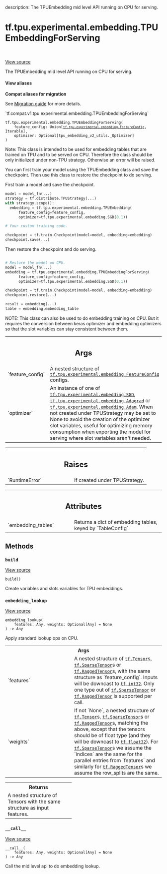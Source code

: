 description: The TPUEmbedding mid level API running on CPU for serving.

<div itemscope itemtype="http://developers.google.com/ReferenceObject">
<meta itemprop="name" content="tf.tpu.experimental.embedding.TPUEmbeddingForServing" />
<meta itemprop="path" content="Stable" />
<meta itemprop="property" content="__call__"/>
<meta itemprop="property" content="__init__"/>
<meta itemprop="property" content="build"/>
<meta itemprop="property" content="embedding_lookup"/>
</div>

# tf.tpu.experimental.embedding.TPUEmbeddingForServing

<!-- Insert buttons and diff -->

<table class="tfo-notebook-buttons tfo-api nocontent" align="left">

</table>

<a target="_blank" class="external" href="/code/stable/tensorflow/python/tpu/tpu_embedding_for_serving.py">View source</a>



The TPUEmbedding mid level API running on CPU for serving.

<section class="expandable">
  <h4 class="showalways">View aliases</h4>
  <p>
<b>Compat aliases for migration</b>
<p>See
<a href="https://www.tensorflow.org/guide/migrate">Migration guide</a> for
more details.</p>
<p>`tf.compat.v1.tpu.experimental.embedding.TPUEmbeddingForServing`</p>
</p>
</section>

<pre class="devsite-click-to-copy prettyprint lang-py tfo-signature-link">
<code>tf.tpu.experimental.embedding.TPUEmbeddingForServing(
    feature_config: Union[<a href="../../../../tf/tpu/experimental/embedding/FeatureConfig.md"><code>tf.tpu.experimental.embedding.FeatureConfig</code></a>, Iterable],
    optimizer: Optional[tpu_embedding_v2_utils._Optimizer]
)
</code></pre>



<!-- Placeholder for "Used in" -->

Note: This class is intended to be used for embedding tables that are trained
on TPU and to be served on CPU. Therefore the class should be only initialized
under non-TPU strategy. Otherwise an error will be raised.

You can first train your model using the TPUEmbedding class and save the
checkpoint. Then use this class to restore the checkpoint to do serving.

First train a model and save the checkpoint.
```python
model = model_fn(...)
strategy = tf.distribute.TPUStrategy(...)
with strategy.scope():
  embedding = tf.tpu.experimental.embedding.TPUEmbedding(
      feature_config=feature_config,
      optimizer=tf.tpu.experimental.embedding.SGD(0.1))

# Your custom training code.

checkpoint = tf.train.Checkpoint(model=model, embedding=embedding)
checkpoint.save(...)

```

Then restore the checkpoint and do serving.
```python

# Restore the model on CPU.
model = model_fn(...)
embedding = tf.tpu.experimental.embedding.TPUEmbeddingForServing(
      feature_config=feature_config,
      optimizer=tf.tpu.experimental.embedding.SGD(0.1))

checkpoint = tf.train.Checkpoint(model=model, embedding=embedding)
checkpoint.restore(...)

result = embedding(...)
table = embedding.embedding_table
```

NOTE: This class can also be used to do embedding training on CPU. But it
requires the conversion between keras optimizer and embedding optimizers so
that the slot variables can stay consistent between them.

<!-- Tabular view -->
 <table class="responsive fixed orange">
<colgroup><col width="214px"><col></colgroup>
<tr><th colspan="2"><h2 class="add-link">Args</h2></th></tr>

<tr>
<td>
`feature_config`
</td>
<td>
A nested structure of
<a href="../../../../tf/tpu/experimental/embedding/FeatureConfig.md"><code>tf.tpu.experimental.embedding.FeatureConfig</code></a> configs.
</td>
</tr><tr>
<td>
`optimizer`
</td>
<td>
An instance of one of <a href="../../../../tf/tpu/experimental/embedding/SGD.md"><code>tf.tpu.experimental.embedding.SGD</code></a>,
<a href="../../../../tf/tpu/experimental/embedding/Adagrad.md"><code>tf.tpu.experimental.embedding.Adagrad</code></a> or
<a href="../../../../tf/tpu/experimental/embedding/Adam.md"><code>tf.tpu.experimental.embedding.Adam</code></a>. When not created under TPUStrategy
may be set to None to avoid the creation of the optimizer slot
variables, useful for optimizing memory consumption when exporting the
model for serving where slot variables aren't needed.
</td>
</tr>
</table>



<!-- Tabular view -->
 <table class="responsive fixed orange">
<colgroup><col width="214px"><col></colgroup>
<tr><th colspan="2"><h2 class="add-link">Raises</h2></th></tr>

<tr>
<td>
`RuntimeError`
</td>
<td>
If created under TPUStrategy.
</td>
</tr>
</table>





<!-- Tabular view -->
 <table class="responsive fixed orange">
<colgroup><col width="214px"><col></colgroup>
<tr><th colspan="2"><h2 class="add-link">Attributes</h2></th></tr>

<tr>
<td>
`embedding_tables`
</td>
<td>
Returns a dict of embedding tables, keyed by `TableConfig`.
</td>
</tr>
</table>



## Methods

<h3 id="build"><code>build</code></h3>

<a target="_blank" class="external" href="/code/stable/tensorflow/python/tpu/tpu_embedding_base.py">View source</a>

<pre class="devsite-click-to-copy prettyprint lang-py tfo-signature-link">
<code>build()
</code></pre>

Create variables and slots variables for TPU embeddings.


<h3 id="embedding_lookup"><code>embedding_lookup</code></h3>

<a target="_blank" class="external" href="/code/stable/tensorflow/python/tpu/tpu_embedding_for_serving.py">View source</a>

<pre class="devsite-click-to-copy prettyprint lang-py tfo-signature-link">
<code>embedding_lookup(
    features: Any, weights: Optional[Any] = None
) -> Any
</code></pre>

Apply standard lookup ops on CPU.


<!-- Tabular view -->
 <table class="responsive fixed orange">
<colgroup><col width="214px"><col></colgroup>
<tr><th colspan="2">Args</th></tr>

<tr>
<td>
`features`
</td>
<td>
A nested structure of <a href="../../../../tf/Tensor.md"><code>tf.Tensor</code></a>s, <a href="../../../../tf/sparse/SparseTensor.md"><code>tf.SparseTensor</code></a>s or
<a href="../../../../tf/RaggedTensor.md"><code>tf.RaggedTensor</code></a>s, with the same structure as `feature_config`. Inputs
will be downcast to <a href="../../../../tf.md#int32"><code>tf.int32</code></a>. Only one type out of <a href="../../../../tf/sparse/SparseTensor.md"><code>tf.SparseTensor</code></a>
or <a href="../../../../tf/RaggedTensor.md"><code>tf.RaggedTensor</code></a> is supported per call.
</td>
</tr><tr>
<td>
`weights`
</td>
<td>
If not `None`, a nested structure of <a href="../../../../tf/Tensor.md"><code>tf.Tensor</code></a>s,
<a href="../../../../tf/sparse/SparseTensor.md"><code>tf.SparseTensor</code></a>s or <a href="../../../../tf/RaggedTensor.md"><code>tf.RaggedTensor</code></a>s, matching the above, except
that the tensors should be of float type (and they will be downcast to
<a href="../../../../tf.md#float32"><code>tf.float32</code></a>). For <a href="../../../../tf/sparse/SparseTensor.md"><code>tf.SparseTensor</code></a>s we assume the `indices` are the
same for the parallel entries from `features` and similarly for
<a href="../../../../tf/RaggedTensor.md"><code>tf.RaggedTensor</code></a>s we assume the row_splits are the same.
</td>
</tr>
</table>



<!-- Tabular view -->
 <table class="responsive fixed orange">
<colgroup><col width="214px"><col></colgroup>
<tr><th colspan="2">Returns</th></tr>
<tr class="alt">
<td colspan="2">
A nested structure of Tensors with the same structure as input features.
</td>
</tr>

</table>



<h3 id="__call__"><code>__call__</code></h3>

<a target="_blank" class="external" href="/code/stable/tensorflow/python/tpu/tpu_embedding_base.py">View source</a>

<pre class="devsite-click-to-copy prettyprint lang-py tfo-signature-link">
<code>__call__(
    features: Any, weights: Optional[Any] = None
) -> Any
</code></pre>

Call the mid level api to do embedding lookup.




